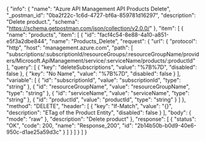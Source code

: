 {
  "info": {
    "name": "Azure API Management API Products Delete",
    "_postman_id": "0ba2f22c-1c6d-4727-bf6a-859781d16297",
    "description": "Delete product.",
    "schema": "https://schema.getpostman.com/json/collection/v2.0.0/"
  },
  "item": [
    {
      "name": "products",
      "item": [
        {
          "id": "facf4c54-8e88-4a10-a851-e5f3a2dbe844",
          "name": "Products_Delete",
          "request": {
            "url": {
              "protocol": "http",
              "host": "management.azure.com",
              "path": [
                "subscriptions/:subscriptionId/resourceGroups/:resourceGroupName/providers/Microsoft.ApiManagement/service/:serviceName/products/:productId"
              ],
              "query": [
                {
                  "key": "deleteSubscriptions",
                  "value": "%7B%7D",
                  "disabled": false
                },
                {
                  "key": "No Name",
                  "value": "%7B%7D",
                  "disabled": false
                }
              ],
              "variable": [
                {
                  "id": "subscriptionId",
                  "value": "subscriptionId",
                  "type": "string"
                },
                {
                  "id": "resourceGroupName",
                  "value": "resourceGroupName",
                  "type": "string"
                },
                {
                  "id": "serviceName",
                  "value": "serviceName",
                  "type": "string"
                },
                {
                  "id": "productId",
                  "value": "productId",
                  "type": "string"
                }
              ]
            },
            "method": "DELETE",
            "header": [
              {
                "key": "If-Match",
                "value": "{}",
                "description": "ETag of the Product Entity",
                "disabled": false
              }
            ],
            "body": {
              "mode": "raw"
            },
            "description": "Delete product"
          },
          "response": [
            {
              "status": "OK",
              "code": 200,
              "name": "Response_200",
              "id": "2b14b50b-b0d9-40e6-950c-d1ae25a59d3c"
            }
          ]
        }
      ]
    }
  ]
}